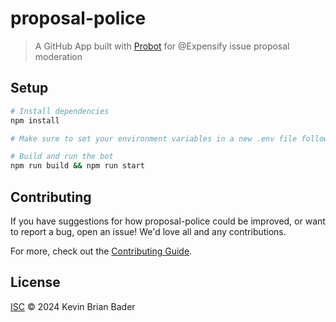 # proposal-police

> A GitHub App built with [Probot](https://github.com/probot/probot) for @Expensify issue proposal moderation

## Setup

```sh
# Install dependencies
npm install

# Make sure to set your environment variables in a new .env file following the .env.example file

# Build and run the bot
npm run build && npm run start
```

## Contributing

If you have suggestions for how proposal-police could be improved, or want to report a bug, open an issue! We'd love all and any contributions.

For more, check out the [Contributing Guide](CONTRIBUTING.md).

## License

[ISC](LICENSE) © 2024 Kevin Brian Bader
